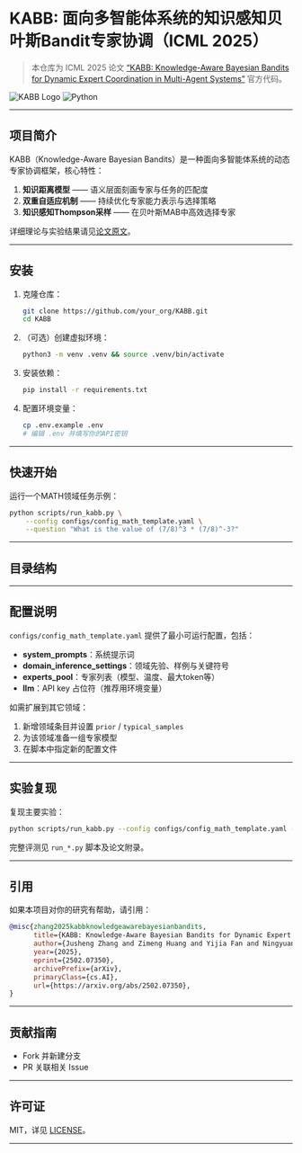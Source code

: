 
# KABB: 面向多智能体系统的知识感知贝叶斯Bandit专家协调（ICML 2025）

> 本仓库为 ICML 2025 论文 [“KABB: Knowledge-Aware Bayesian Bandits for Dynamic Expert Coordination in Multi-Agent Systems”](https://arxiv.org/abs/2502.07350) 官方代码。


![KABB Logo](https://img.shields.io/badge/ICML-2025-blue) ![Python](https://img.shields.io/badge/Python-3.9%2B-green)


---

## 项目简介

KABB（Knowledge-Aware Bayesian Bandits）是一种面向多智能体系统的动态专家协调框架，核心特性：

1. **知识距离模型** —— 语义层面刻画专家与任务的匹配度
2. **双重自适应机制** —— 持续优化专家能力表示与选择策略
3. **知识感知Thompson采样** —— 在贝叶斯MAB中高效选择专家

详细理论与实验结果请见[论文原文](https://arxiv.org/abs/2502.07350)。

---

## 安装

1. 克隆仓库：
   ```bash
   git clone https://github.com/your_org/KABB.git
   cd KABB
   ```
2. （可选）创建虚拟环境：
   ```bash
   python3 -m venv .venv && source .venv/bin/activate
   ```
3. 安装依赖：
   ```bash
   pip install -r requirements.txt
   ```
4. 配置环境变量：
   ```bash
   cp .env.example .env
   # 编辑 .env 并填写你的API密钥
   ```

---

## 快速开始

运行一个MATH领域任务示例：
```bash
python scripts/run_kabb.py \
    --config configs/config_math_template.yaml \
    --question "What is the value of (7/8)^3 * (7/8)^-3?"
```

---

## 目录结构

---

## 配置说明

`configs/config_math_template.yaml` 提供了最小可运行配置，包括：
- **system_prompts**：系统提示词
- **domain_inference_settings**：领域先验、样例与关键符号
- **experts_pool**：专家列表（模型、温度、最大token等）
- **llm**：API key 占位符（推荐用环境变量）

如需扩展到其它领域：
1. 新增领域条目并设置 `prior` / `typical_samples`
2. 为该领域准备一组专家模型
3. 在脚本中指定新的配置文件

---

## 实验复现

复现主要实验：
```bash
python scripts/run_kabb.py --config configs/config_math_template.yaml --question "..."
```
完整评测见 `run_*.py` 脚本及论文附录。

---

## 引用

如果本项目对你的研究有帮助，请引用：
```bibtex
@misc{zhang2025kabbknowledgeawarebayesianbandits,
      title={KABB: Knowledge-Aware Bayesian Bandits for Dynamic Expert Coordination in Multi-Agent Systems}, 
      author={Jusheng Zhang and Zimeng Huang and Yijia Fan and Ningyuan Liu and Mingyan Li and Zhuojie Yang and Jiawei Yao and Jian Wang and Keze Wang},
      year={2025},
      eprint={2502.07350},
      archivePrefix={arXiv},
      primaryClass={cs.AI},
      url={https://arxiv.org/abs/2502.07350}, 
}
```

---

## 贡献指南
- Fork 并新建分支
- PR 关联相关 Issue

---

## 许可证

MIT，详见 [LICENSE](LICENSE)。

--- 
